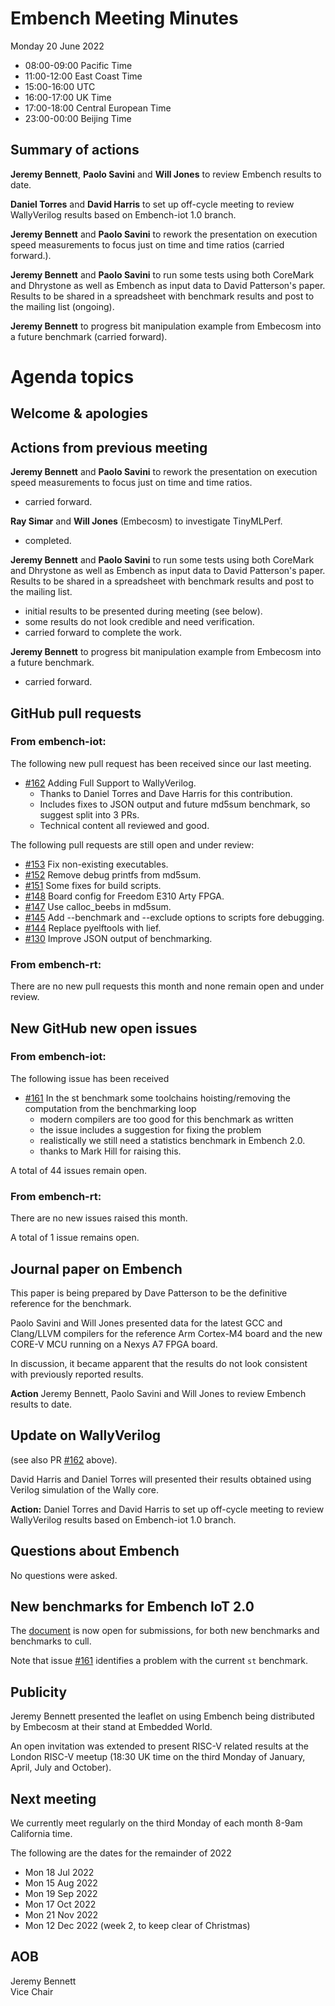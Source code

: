 # Embench Meeting Minutes

Monday 20 June 2022

- 08:00-09:00 Pacific Time
- 11:00-12:00 East Coast Time
- 15:00-16:00 UTC
- 16:00-17:00 UK Time
- 17:00-18:00 Central European Time
- 23:00-00:00 Beijing Time

## Summary of actions

**Jeremy Bennett**, **Paolo Savini** and **Will Jones** to review Embench results to date.

**Daniel Torres** and **David Harris** to set up off-cycle meeting to review WallyVerilog results based on Embench-iot 1.0 branch.

**Jeremy Bennett** and **Paolo Savini** to rework the presentation on execution speed measurements to focus just on time and time ratios (carried forward.).

**Jeremy Bennett** and **Paolo Savini** to run some tests using both CoreMark and Dhrystone as well as Embench as input data to David Patterson's paper. Results to be shared in a spreadsheet with benchmark results and post to the mailing list (ongoing).

**Jeremy Bennett** to progress bit manipulation example from Embecosm into a future benchmark (carried forward).

# Agenda topics

## Welcome & apologies

## Actions from previous meeting

**Jeremy Bennett** and **Paolo Savini** to rework the presentation on execution speed measurements to focus just on time and time ratios.

- carried forward.

**Ray Simar** and **Will Jones** (Embecosm) to investigate TinyMLPerf.

- completed.

**Jeremy Bennett** and **Paolo Savini** to run some tests using both CoreMark and Dhrystone as well as Embench as input data to David Patterson's paper. Results to be shared in a spreadsheet with benchmark results and post to the mailing list.

- initial results to be presented during meeting (see below).
- some results do not look credible and need verification.
- carried forward to complete the work.

**Jeremy Bennett** to progress bit manipulation example from Embecosm into a future benchmark.

- carried forward.

## GitHub pull requests

### From embench-iot:

The following new pull request has been received since our last meeting.

- [#162](https://github.com/embench/embench-iot/pull/162) Adding Full Support to WallyVerilog.
  - Thanks to Daniel Torres and Dave Harris for this contribution.
  - Includes fixes to JSON output and future md5sum benchmark, so suggest split into 3 PRs.
  - Technical content all reviewed and good.

The following pull requests are still open and under review:

- [#153](https://github.com/embench/embench-iot/pull/153) Fix non-existing executables.
- [#152](https://github.com/embench/embench-iot/pull/152) Remove debug printfs from md5sum.
- [#151](https://github.com/embench/embench-iot/pull/151) Some fixes for build scripts.
- [#148](https://github.com/embench/embench-iot/pull/148) Board config for Freedom E310 Arty FPGA.
- [#147](https://github.com/embench/embench-iot/pull/147) Use calloc_beebs in md5sum.
- [#145](https://github.com/embench/embench-iot/pull/145) Add --benchmark and --exclude options to scripts fore debugging.
- [#144](https://github.com/embench/embench-iot/pull/144) Replace pyelftools with lief.
- [#130](https://github.com/embench/embench-iot/pull/130) Improve JSON output of benchmarking.

### From embench-rt:

There are no new pull requests this month and none remain open and under review.

## New GitHub new open issues

### From embench-iot:

The following issue has been received

- [#161](https://github.com/embench/embench-iot/issues/161) In the st benchmark some toolchains hoisting/removing the computation from the benchmarking loop
  - modern compilers are too good for this benchmark as written
  - the issue includes a suggestion for fixing the problem
  - realistically we still need a statistics benchmark in Embench 2.0.
  - thanks to Mark Hill for raising this.

A total of 44 issues remain open.

### From embench-rt:

There are no new issues raised this month.

A total of 1 issue remains open.

## Journal paper on Embench

This paper is being prepared by Dave Patterson to be the definitive reference for the benchmark.

Paolo Savini and Will Jones presented data for the latest GCC and Clang/LLVM compilers for the reference Arm Cortex-M4 board and the new CORE-V MCU running on a Nexys A7 FPGA board.

In discussion, it became apparent that the results do not look consistent with previously reported results.

**Action** Jeremy Bennett, Paolo Savini and Will Jones to review Embench results to date.

## Update on WallyVerilog

(see also PR [#162](https://github.com/embench/embench-iot/pull/162) above).

David Harris and Daniel Torres will presented their results obtained using
Verilog simulation of the Wally core.

**Action:** Daniel Torres and David Harris to set up off-cycle meeting to review WallyVerilog results based on Embench-iot 1.0 branch.

## Questions about Embench

No questions were asked.

## New benchmarks for Embench IoT 2.0

The [document](https://docs.google.com/document/d/1kFBsA6VEQfJ8yG6wbBwgiY6GKOYLVNJvqIfqKYYyX60/edit?usp=sharing) is now open for submissions, for both new benchmarks and benchmarks to cull.

Note that issue [#161](https://github.com/embench/embench-iot/issues/161) identifies a problem with the current `st` benchmark.

## Publicity

Jeremy Bennett presented the leaflet on using Embench being distributed by Embecosm at their stand at Embedded World.

An open invitation was extended to present RISC-V related results at the London RISC-V meetup (18:30 UK time on the third Monday of January, April, July and October).

## Next meeting

We currently meet regularly on the third Monday of each month 8-9am California time.

The following are the dates for the remainder of 2022

- Mon 18 Jul 2022
- Mon 15 Aug 2022
- Mon 19 Sep 2022
- Mon 17 Oct 2022
- Mon 21 Nov 2022
- Mon 12 Dec 2022 (week 2, to keep clear of Christmas)

## AOB


Jeremy Bennett \
Vice Chair
